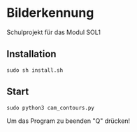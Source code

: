 # Bilderkennung

Schulprojekt für das Modul SOL1

## Installation

```
sudo sh install.sh
```

## Start

```
sudo python3 cam_contours.py
```
Um das Program zu beenden "Q" drücken!